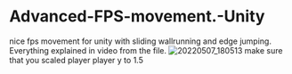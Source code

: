 # Advanced-FPS-movement.-Unity
nice fps movement for unity with sliding wallrunning and edge jumping.
Everything explained in video from the file.
![20220507_180513](https://user-images.githubusercontent.com/98601854/167260145-39586130-f89a-4bbe-9e38-de4e67c87d2f.gif)
make sure that you scaled player player y to 1.5
